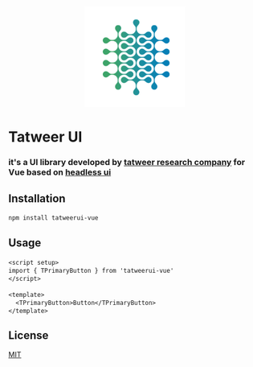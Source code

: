 <div align="center">
  <picture>
    <img alt="logo" height="200px" src="https://github.com/adelbograyn/tatweerui-vue/blob/main/public/tatweer.png">
  </picture>
</div>

# Tatweer UI

### it's a UI library developed by [tatweer research company](https://tatweerresearch.org) for Vue based on [headless ui](https://headlessui.com/)

## Installation

```bash
npm install tatweerui-vue
```

## Usage

```vue
<script setup>
import { TPrimaryButton } from 'tatweerui-vue'
</script>

<template>
  <TPrimaryButton>Button</TPrimaryButton>
</template>
```

## License

[MIT](https://choosealicense.com/licenses/mit/)

